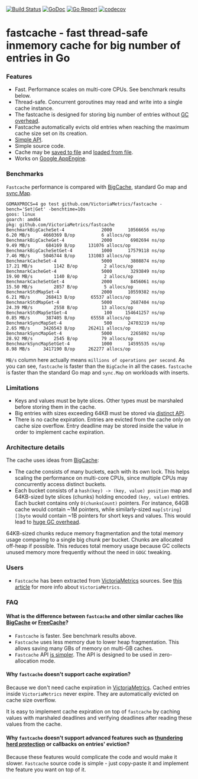 [![Build Status](https://github.com/VictoriaMetrics/fastcache/workflows/main/badge.svg)](https://github.com/VictoriaMetrics/fastcache/actions)
[![GoDoc](https://godoc.org/github.com/VictoriaMetrics/fastcache?status.svg)](http://godoc.org/github.com/VictoriaMetrics/fastcache)
[![Go Report](https://goreportcard.com/badge/github.com/VictoriaMetrics/fastcache)](https://goreportcard.com/report/github.com/VictoriaMetrics/fastcache)
[![codecov](https://codecov.io/gh/VictoriaMetrics/fastcache/branch/master/graph/badge.svg)](https://codecov.io/gh/VictoriaMetrics/fastcache)

# fastcache - fast thread-safe inmemory cache for big number of entries in Go

### Features

* Fast. Performance scales on multi-core CPUs. See benchmark results below.
* Thread-safe. Concurrent goroutines may read and write into a single
  cache instance.
* The fastcache is designed for storing big number of entries without
  [GC overhead](https://syslog.ravelin.com/further-dangers-of-large-heaps-in-go-7a267b57d487).
* Fastcache automatically evicts old entries when reaching the maximum cache size
  set on its creation.
* [Simple API](http://godoc.org/github.com/VictoriaMetrics/fastcache).
* Simple source code.
* Cache may be [saved to file](https://godoc.org/github.com/VictoriaMetrics/fastcache#Cache.SaveToFile)
  and [loaded from file](https://godoc.org/github.com/VictoriaMetrics/fastcache#LoadFromFile).
* Works on [Google AppEngine](https://cloud.google.com/appengine/docs/go/).


### Benchmarks

`Fastcache` performance is compared with [BigCache](https://github.com/allegro/bigcache), standard Go map
and [sync.Map](https://golang.org/pkg/sync/#Map).

```
GOMAXPROCS=4 go test github.com/VictoriaMetrics/fastcache -bench='Set|Get' -benchtime=10s
goos: linux
goarch: amd64
pkg: github.com/VictoriaMetrics/fastcache
BenchmarkBigCacheSet-4      	    2000	  10566656 ns/op	   6.20 MB/s	 4660369 B/op	       6 allocs/op
BenchmarkBigCacheGet-4      	    2000	   6902694 ns/op	   9.49 MB/s	  684169 B/op	  131076 allocs/op
BenchmarkBigCacheSetGet-4   	    1000	  17579118 ns/op	   7.46 MB/s	 5046744 B/op	  131083 allocs/op
BenchmarkCacheSet-4         	    5000	   3808874 ns/op	  17.21 MB/s	    1142 B/op	       2 allocs/op
BenchmarkCacheGet-4         	    5000	   3293849 ns/op	  19.90 MB/s	    1140 B/op	       2 allocs/op
BenchmarkCacheSetGet-4      	    2000	   8456061 ns/op	  15.50 MB/s	    2857 B/op	       5 allocs/op
BenchmarkStdMapSet-4        	    2000	  10559382 ns/op	   6.21 MB/s	  268413 B/op	   65537 allocs/op
BenchmarkStdMapGet-4        	    5000	   2687404 ns/op	  24.39 MB/s	    2558 B/op	      13 allocs/op
BenchmarkStdMapSetGet-4     	     100	 154641257 ns/op	   0.85 MB/s	  387405 B/op	   65558 allocs/op
BenchmarkSyncMapSet-4       	     500	  24703219 ns/op	   2.65 MB/s	 3426543 B/op	  262411 allocs/op
BenchmarkSyncMapGet-4       	    5000	   2265892 ns/op	  28.92 MB/s	    2545 B/op	      79 allocs/op
BenchmarkSyncMapSetGet-4    	    1000	  14595535 ns/op	   8.98 MB/s	 3417190 B/op	  262277 allocs/op
```

`MB/s` column here actually means `millions of operations per second`.
As you can see, `fastcache` is faster than the `BigCache` in all the cases.
`fastcache` is faster than the standard Go map and `sync.Map` on workloads
with inserts.


### Limitations

* Keys and values must be byte slices. Other types must be marshaled before
  storing them in the cache.
* Big entries with sizes exceeding 64KB must be stored via [distinct API](http://godoc.org/github.com/VictoriaMetrics/fastcache#Cache.SetBig).
* There is no cache expiration. Entries are evicted from the cache only
  on cache size overflow. Entry deadline may be stored inside the value in order
  to implement cache expiration.


### Architecture details

The cache uses ideas from [BigCache](https://github.com/allegro/bigcache):

* The cache consists of many buckets, each with its own lock.
  This helps scaling the performance on multi-core CPUs, since multiple
  CPUs may concurrently access distinct buckets.
* Each bucket consists of a `hash(key) -> (key, value) position` map
  and 64KB-sized byte slices (chunks) holding encoded `(key, value)` entries.
  Each bucket contains only `O(chunksCount)` pointers. For instance, 64GB cache
  would contain ~1M pointers, while similarly-sized `map[string][]byte`
  would contain ~1B pointers for short keys and values. This would lead to
  [huge GC overhead](https://syslog.ravelin.com/further-dangers-of-large-heaps-in-go-7a267b57d487).

64KB-sized chunks reduce memory fragmentation and the total memory usage comparing
to a single big chunk per bucket.
Chunks are allocated off-heap if possible. This reduces total memory usage because
GC collects unused memory more frequently without the need in `GOGC` tweaking.


### Users

* `Fastcache` has been extracted from [VictoriaMetrics](https://github.com/VictoriaMetrics/VictoriaMetrics) sources.
  See [this article](https://medium.com/devopslinks/victoriametrics-creating-the-best-remote-storage-for-prometheus-5d92d66787ac)
  for more info about `VictoriaMetrics`.


### FAQ

#### What is the difference between `fastcache` and other similar caches like [BigCache](https://github.com/allegro/bigcache) or [FreeCache](https://github.com/coocood/freecache)?

* `Fastcache` is faster. See benchmark results above.
* `Fastcache` uses less memory due to lower heap fragmentation. This allows
  saving many GBs of memory on multi-GB caches.
* `Fastcache` API [is simpler](http://godoc.org/github.com/VictoriaMetrics/fastcache).
  The API is designed to be used in zero-allocation mode.


#### Why `fastcache` doesn't support cache expiration?

Because we don't need cache expiration in [VictoriaMetrics](https://github.com/VictoriaMetrics/VictoriaMetrics).
Cached entries inside `VictoriaMetrics` never expire. They are automatically evicted on cache size overflow.

It is easy to implement cache expiration on top of `fastcache` by caching values
with marshaled deadlines and verifying deadlines after reading these values
from the cache.


#### Why `fastcache` doesn't support advanced features such as [thundering herd protection](https://en.wikipedia.org/wiki/Thundering_herd_problem) or callbacks on entries' eviction?

Because these features would complicate the code and would make it slower.
`Fastcache` source code is simple - just copy-paste it and implement the feature you want
on top of it.
